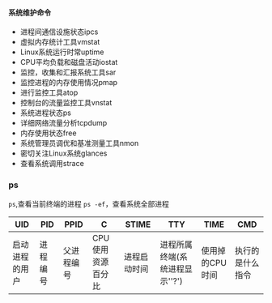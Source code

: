 #### 系统维护命令

* 进程间通信设施状态ipcs
* 虚拟内存统计工具vmstat
* Linux系统运行时常uptime
* CPU平均负载和磁盘活动iostat
* 监控，收集和汇报系统工具sar
* 监控进程的内存使用情况pmap
* 进行监控工具atop
* 控制台的流量监控工具vnstat
* 系统进程状态ps
* 详细网络流量分析tcpdump
* 内存使用状态free
* 系统管理员调优和基准测量工具nmon
* 密切关注Linux系统glances
* 查看系统调用strace

### ps
`ps`,查看当前终端的进程
`ps -ef`，查看系统全部进程


|UID|PID|PPID|C|STIME|TTY|TIME|CMD|
| ---- | ---- | ---- | ---- | ---- | ---- | ---- | ---- |
|启动进程的用户|进程编号|父进程编号|CPU使用资源百分比|进程启动时间|进程所属终端(系统进程显示''?')|使用掉的CPU 时间|执行的是什么指令|

